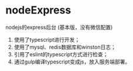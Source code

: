 # nodeExpress

nodejs的express后台 (基本版，没有微信配置)

1. 使用了typescript进行开发；
2. 使用了mysql、redis数据库和winston日志；
3. 引用了eslint的typescript方式进行检查；
4. 通过gulp编译typescript变成js，放入服务端部署。
